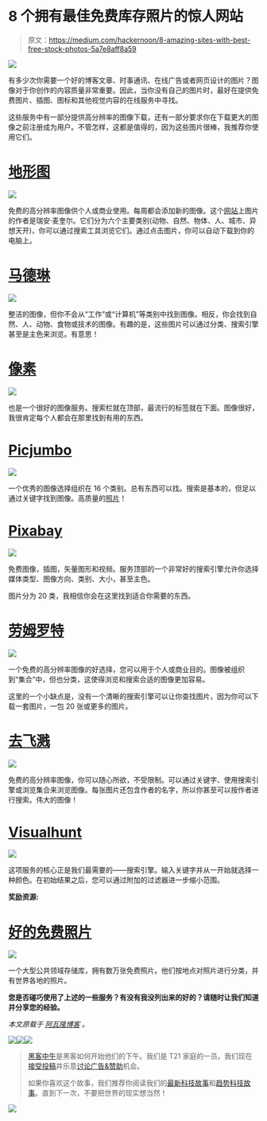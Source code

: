 # 8 个拥有最佳免费库存照片的惊人网站

> 原文：<https://medium.com/hackernoon/8-amazing-sites-with-best-free-stock-photos-5a7e8aff8a59>

![](img/d1d0938a140f73b40bd3127c14f45ca3.png)

有多少次你需要一个好的博客文章、时事通讯、在线广告或者网页设计的图片？图像对于你创作的内容质量非常重要。因此，当你没有自己的图片时，最好在提供免费图片、插图、图标和其他视觉内容的在线服务中寻找。

这些服务中有一部分提供高分辨率的图像下载，还有一部分要求你在下载更大的图像之前注册成为用户。不管怎样，这都是值得的，因为这些图片很棒，我推荐你使用它们。

# [地形图](http://www.gratisography.com/)

![](img/da9116b059dbbdad17278aca653b0888.png)

免费的高分辨率图像供个人或商业使用。每周都会添加新的图像。这个[网站](https://hackernoon.com/tagged/site)上图片的作者是瑞安·麦奎尔。它们分为六个主要类别(动物、自然、物体、人、城市、异想天开)，你可以通过搜索工具浏览它们。通过点击图片，你可以自动下载到你的电脑上。

# [马德琳](http://magdeleine.co/)

![](img/2c5612a6c67657cd2ca3b2e59f4fd39e.png)

整洁的图像，但你不会从“工作”或“计算机”等类别中找到图像。相反，你会找到自然、人、动物、食物或技术的图像。有趣的是，这些图片可以通过分类、搜索引擎甚至是主色来浏览。有意思！

# [像素](https://www.pexels.com/)

![](img/85364ca054fa8143acc70aa14c78e656.png)

也是一个很好的图像服务。搜索栏就在顶部，最流行的标签就在下面。图像很好，我很肯定每个人都会在那里找到有用的东西。

# [Picjumbo](https://picjumbo.com/)

![](img/22ef5895b69c7c83f176f719cfc6633e.png)

一个优秀的图像选择组织在 16 个类别。总有东西可以找。搜索是基本的，但足以通过关键字找到图像。高质量的[照片](https://hackernoon.com/tagged/photos)！

# [Pixabay](https://pixabay.com/)

![](img/30809580e0913b166794eecf31059f11.png)

免费图像，插图，矢量图形和视频。服务顶部的一个非常好的搜索引擎允许你选择媒体类型、图像方向、类别、大小，甚至主色。

图片分为 20 类，我相信你会在这里找到适合你需要的东西。

# [劳姆罗特](http://www.raumrot.com/)

![](img/0126ea88587677076890286e887abdf3.png)

一个免费的高分辨率图像的好选择，您可以用于个人或商业目的。图像被组织到“集合”中，但也分类，这使得浏览和搜索合适的图像更加容易。

这里的一个小缺点是，没有一个清晰的搜索引擎可以让你查找图片，因为你可以下载一套图片，一包 20 张或更多的图片。

# [去飞溅](http://www.unsplash.com/)

![](img/926be49b7b2c82c981582f950cd8c5a6.png)

免费的高分辨率图像，你可以随心所欲，不受限制。可以通过关键字、使用搜索引擎或浏览集合来浏览图像。每张图片还包含作者的名字，所以你甚至可以按作者进行搜索。伟大的图像！

# [Visualhunt](https://visualhunt.com/)

![](img/e5c60990e745423a8b48d848c6615f01.png)

这项服务的核心正是我们最需要的——搜索引擎。输入关键字并从一开始就选择一种颜色。在初始结果之后，您可以通过附加的过滤器进一步缩小范围。

**奖励资源:**

# [好的免费照片](https://www.goodfreephotos.com)

![](img/0ac0ebdd5c6c7355fbca681a126e4775.png)

一个大型公共领域存储库，拥有数万张免费照片。他们按地点对照片进行分类，并有世界各地的照片。

**您是否碰巧使用了上述的一些服务？有没有我没列出来的好的？请随时让我们知道并分享您的经验。**

*本文原载于* [*阿瓦隆博客*](https://www.avalon.host/blog/8-amazing-sites-with-best-free-stock-photos/) *。*

[![](img/50ef4044ecd4e250b5d50f368b775d38.png)](http://bit.ly/HackernoonFB)[![](img/979d9a46439d5aebbdcdca574e21dc81.png)](https://goo.gl/k7XYbx)[![](img/2930ba6bd2c12218fdbbf7e02c8746ff.png)](https://goo.gl/4ofytp)

> [黑客中午](http://bit.ly/Hackernoon)是黑客如何开始他们的下午。我们是 T21 家庭的一员。我们现在[接受投稿](http://bit.ly/hackernoonsubmission)并乐意[讨论广告&赞助](mailto:partners@amipublications.com)机会。
> 
> 如果你喜欢这个故事，我们推荐你阅读我们的[最新科技故事](http://bit.ly/hackernoonlatestt)和[趋势科技故事](https://hackernoon.com/trending)。直到下一次，不要把世界的现实想当然！

![](img/be0ca55ba73a573dce11effb2ee80d56.png)